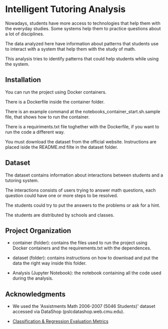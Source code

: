 # Intelligent Tutoring Analysis
Nowadays, students have more access to technologies that help them with the everyday studies. Some systems help them to practice questions about a lot of disciplines.

The data analyzed here have information about patterns that students use to interact with a system that help them with the study of math.

This analysis tries to identify patterns that could help students while using the system.


## Installation
You can run the project using Docker containers.

There is a Dockerfile inside the container folder.

There is an example command at the notebooks_container_start.sh.sample file, that shows how to run the container.

There is a requiriments.txt file toghether with the Dockerfile, if you want to run the code a different way.

You must download the dataset from the official website. Instructions are placed iside the README.md filte in the dataset folder.


## Dataset
The dataset contains information about interactions between students and a tutoring system.

The interactions consists of users trying to answer math questions, each question could have one or more steps to be resolved.

The students could try to put the answers to the problems or ask for a hint.

The students are distributed by schools and classes.


## Project Organization
- container (folder): contains the files used to run the project using Docker containers and the requirements.txt with the dependences.

- dataset (folder): contains instructions on how to download and put the data the right way inside this folder.

- Analysis (Jupyter Notebook): the notebook containing all the code used during the analysis.


## Acknowledgments
- We used the 'Assistments Math 2006-2007 (5046 Students)' dataset accessed via DataShop (pslcdatashop.web.cmu.edu).

- [Classification & Regression Evaluation Metrics](https://towardsdatascience.com/20-popular-machine-learning-metrics-part-1-classification-regression-evaluation-metrics-1ca3e282a2ce)

